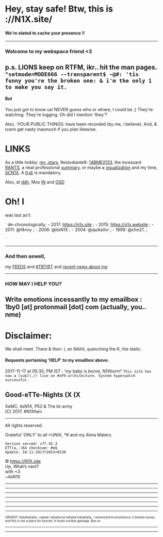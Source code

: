 # Hey, stay safe! Btw, this is ://N1X.site/
#### We're elated to cache your presence !!
---

### Welcome to my webspace friend <3
p.s. LIONS keep on RTFM, ikr.. hit the man pages.
`^setmode=MODE666 --transparent$ ~@#:
'tis funny you're the broken one: & i'm the only 1 to make you say it.
`
---

#### But
You just got to know us! NEVER guess who or where, I could be ;)
They're watching. They're logging.
Oh did I mention 'they'?


Also, :YOUR PUBLIC THINGS: have been recorded (by me, i believe).
And, & icann get nasty inasmuch if you plan likewise.


# LINKS
As a little hobby: [my .stars](http://github.com/itsn1x), 9estudiante9: [14BME0133](http://14bme0133.github.io), the incessant [RANTS](http://twitter.com/itsn1x), a neat professional [summary](http://linkedin.com/in/itsn1x), or maybe a [visualization](https://vizualize.me/N1X) and my time, [SCN1X](http://soundcloud.com/itsn1x). A [tl;dr](https://about.me/itsN1X) is mandatory.


Also, at [ddh](https://duckduckhack.com/u/itsn1x), Moz [IN](https://mozillatn.github.io) and [OSD](https://opensourcedesign.org)

# Oh! I 
was last as't:

`
de-chronologically;
    -   2017: https://n1x.site ;
    -   2015: https://n1x.website ;
    -   2011: @f4nny ;
    -   2006: @itsN1X ;
    -   2004: @quiksilvr ;
    -   1999: @chn21. ;

`

---

### And then aswell, 
my [FEEDS](NewsFEEDforN1Xsite) and [#TBTIRT](https://twitter.com/search?q=TBTIRT) and [recent news about me](http://google.com/search?q=n1x)

---

### HOW MAY I HELP YOU?
Write emotions incessantly to my emailbox : 1by0 [at] protonmail [dot] com (actually, you.. nme)
---

# Disclaimer:
We shall meet. There & then. I, an Nikhil, quenching the K, the static.

#### Requests pertaining 'HELP' to my emailbox above.
2017-11-17 at 05:30, PM IST : 'my baby is borne, N1Xborn!'
`This site has now a [sub](./) live on #xPX-architecture. System hyperpatch successful.
`
## __Good-eTTe-Nights__ (X (X
XeMC, itsN1X, P52 & The bt-army  
(C) 2017. #N1Xfam

---

All rights reserved.

Grateful 'ONLY' to all \*UNIX, \*# and my Alma Maters.


    Version served: v77.42.3
    ETT(a,-)64 checksum: #eQ
    Update: 18-11-2017t1053+0530

© https://N1X.site
<br>Up, What’s next?
<br>with <3
<br>~itsN1X
<hr><hr><hr><hr><hr><hr><hr><font size='1'>URGENT: hahahahaha : repeat: hahaha ha hahaha hahahaha, ; nevermind inconsistence, it breeds sense; and this is not a place for tourists. It hosts nuclear garbage. Bye xx</font><hr><hr>

